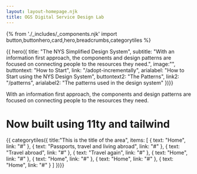 ```yaml
---
layout: layout-homepage.njk
title: OGS Digital Service Design Lab
---
```

{% from './_includes/_components.njk' import button,buttonhero,card,hero,breadcrumbs,categorytiles %} 

{{ hero({ 
    title: "The NYS Simplified Design System",
    subtitle: "With an information first approach, the components and design patterns are focused on connecting people to the resources they need.",
    image:"",
    buttontext: "How to Start",
    link: "/adopt-incrementally",
    arialabel: "How to Start using the NYS Design System",
    buttontext2: "The Patterns",
    link2: "/patterns",
    arialabel2: "The patterns used in the design system"
})}}





With an information first approach, the components and design patterns are focused on connecting people to the resources they need.
# Now built using 11ty and tailwind

{{ categorytiles({ 
    title:"This is the title of the area",
     items: [
    {
      text: "Home",
      link: "#"
    },
    {
      text: "Passports, travel and living abroad",
      link: "#"
    },
    {
      text: "Travel abroad",
      link: "#"
    },
    {
      text: "Travel again",
      link: "#"
    },
     {
      text: "Home",
      link: "#"
    },
     {
      text: "Home",
      link: "#"
    },
     {
      text: "Home",
      link: "#"
    },
     {
      text: "Home",
      link: "#"
    }
  ]
})}}
